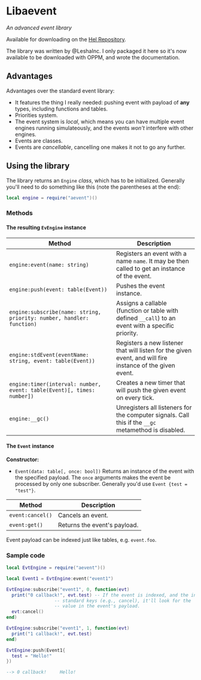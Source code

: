 # Libaevent
*An advanced event library*

Available for downloading on the [Hel Repository](https://hel.fomalhaut.me/#packages/libaevent).

The library was written by @LeshaInc. I only packaged it here so it's now available to be downloaded with OPPM, and wrote the documentation.

## Advantages
Advantages over the standard event library:
* It features the thing I really needed: pushing event with payload of **any** types, including functions and tables.
* Priorities system.
* The event system is *local*, which means you can have multiple event engines running simulateously, and the events *won't* interfere with other engines.
* Events are classes.
* Events are *cancellable*, cancelling one makes it not to go any further.

## Using the library
The library returns an `Engine` *class*, which has to be initialized. Generally you'll need to do something like this (note the parentheses at the end):

```lua
local engine = require("aevent")()
```

### Methods

#### The resulting `EvEngine` instance

| Method | Description |
| ------ | ----------- |
| `engine:event(name: string)` | Registers an event with a name `name`. It may be then called to get an instance of the event. |
| `engine:push(event: table(Event))` | Pushes the event instance. |
| `engine:subscribe(name: string, priority: number, handler: function)` | Assigns a callable (function or table with defined `__call`) to an event with a specific priority. |
| `engine:stdEvent(eventName: string, event: table(Event))` | Registers a new listener that will listen for the given event, and will fire instance of the given event. |
| `engine:timer(interval: number, event: table(Event)[, times: number])` | Creates a new timer that will push the given event on every tick. |
| `engine:__gc()` | Unregisters all listeners for the computer signals. Call this if the `__gc` metamethod is disabled. |

#### The `Event` instance

**Constructor:**
- `Event(data: table[, once: bool])` Returns an instance of the event with the specified payload. The `once` arguments makes the event be processed by only one subscriber. Generally you'd use `Event {test = "test"}`.

| Method           | Description                  |
| ---------------- | ---------------------------- |
| `event:cancel()` | Cancels an event.            |
| `event:get()`    | Returns the event's payload. |

Event payload can be indexed just like tables, e.g. `event.foo`.

### Sample code
```lua
local EvtEngine = require("aevent")()

local Event1 = EvtEngine:event("event1")

EvtEngine:subscribe("event1", 0, function(evt)
  print("0 callback!", evt.test) -- If the event is indexed, and the index is none of
                  -- standard keys (e.g., cancel), it'll look for the
                  -- value in the event's payload.
  evt:cancel()
end)

EvtEngine:subscribe("event1", 1, function(evt)
  print("1 callback!", evt.test)
end)

EvtEngine:push(Event1{
  test = "Hello!"
})

--> 0 callback!     Hello!
```
